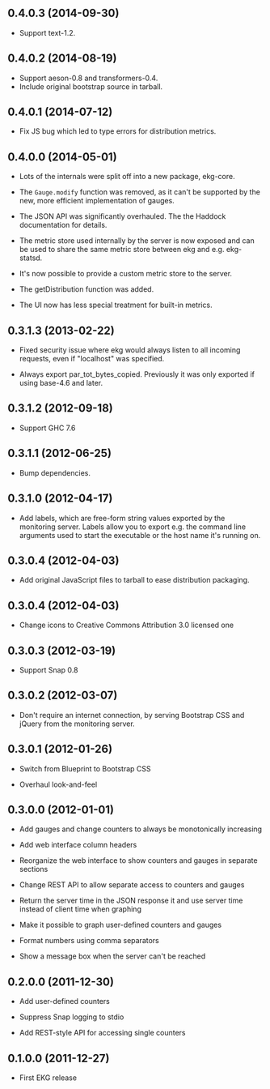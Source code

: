 ## 0.4.0.3 (2014-09-30)

 * Support text-1.2.

## 0.4.0.2 (2014-08-19)

 * Support aeson-0.8 and transformers-0.4.
 * Include original bootstrap source in tarball.

## 0.4.0.1 (2014-07-12)

 * Fix JS bug which led to type errors for distribution metrics.

## 0.4.0.0 (2014-05-01)

 * Lots of the internals were split off into a new package, ekg-core.

 * The `Gauge.modify` function was removed, as it can't be supported
   by the new, more efficient implementation of gauges.

 * The JSON API was significantly overhauled. The the Haddock
   documentation for details.

 * The metric store used internally by the server is now exposed and
   can be used to share the same metric store between ekg and e.g.
   ekg-statsd.

 * It's now possible to provide a custom metric store to the server.

 * The getDistribution function was added.

 * The UI now has less special treatment for built-in metrics.

## 0.3.1.3 (2013-02-22)

 * Fixed security issue where ekg would always listen to all incoming
   requests, even if "localhost" was specified.

 * Always export par_tot_bytes_copied. Previously it was only exported
   if using base-4.6 and later.

## 0.3.1.2 (2012-09-18)

 * Support GHC 7.6

## 0.3.1.1 (2012-06-25)

 * Bump dependencies.

## 0.3.1.0 (2012-04-17)

 * Add labels, which are free-form string values exported by the
   monitoring server.  Labels allow you to export e.g. the command
   line arguments used to start the executable or the host name it's
   running on.

## 0.3.0.4 (2012-04-03)

 * Add original JavaScript files to tarball to ease distribution
   packaging.

## 0.3.0.4 (2012-04-03)

 * Change icons to Creative Commons Attribution 3.0 licensed one

## 0.3.0.3 (2012-03-19)

 * Support Snap 0.8

## 0.3.0.2 (2012-03-07)

 * Don't require an internet connection, by serving Bootstrap CSS and
   jQuery from the monitoring server.

## 0.3.0.1 (2012-01-26)

 * Switch from Blueprint to Bootstrap CSS

 * Overhaul look-and-feel

## 0.3.0.0 (2012-01-01)

 * Add gauges and change counters to always be monotonically increasing

 * Add web interface column headers

 * Reorganize the web interface to show counters and gauges in separate sections

 * Change REST API to allow separate access to counters and gauges

 * Return the server time in the JSON response it and use server time
   instead of client time when graphing

 * Make it possible to graph user-defined counters and gauges

 * Format numbers using comma separators

 * Show a message box when the server can't be reached

## 0.2.0.0 (2011-12-30)

 * Add user-defined counters

 * Suppress Snap logging to stdio

 * Add REST-style API for accessing single counters

## 0.1.0.0 (2011-12-27)

 * First EKG release
